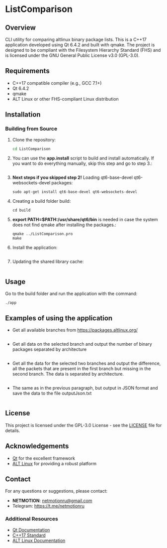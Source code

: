 # ListComparison

## Overview
CLI utility for comparing altlinux binary package lists. This is a C++17 application developed using Qt 6.4.2 and built with qmake. The project is designed to be compliant with the Filesystem Hierarchy Standard (FHS) and is licensed under the GNU General Public License v3.0 (GPL-3.0).

## Requirements
- C++17 compatible compiler (e.g., GCC 7.1+)
- Qt 6.4.2
- qmake
- ALT Linux or other FHS-compliant Linux distribution

## Installation

### Building from Source
1. Clone the repository:
   ```bash git clone https://github.com/netmotionru/ListComparison.git
   cd ListComparison
   ```

2. You can use the **app.install** script to build and install automatically. If you want to do everything manually, skip this step and go to step 3.:
   ```bash app.install
   ```


3. **Next steps if you skipped step 2!** Loading qt6-base-devel qt6-websockets-devel packages:
   ```sudo apt-get update
   sudo apt-get install qt6-base-devel qt6-websockets-devel
   ```

4. Creating a build folder build:
   ```mkdir build
   cd build
   ```

5. **export PATH=$PATH:/usr/share/qt6/bin** is needed in case the system does not find qmake after installing the packages.:
   ```export PATH=$PATH:/usr/share/qt6/bin
   qmake ../ListComparison.pro
   make
   ```

6. Install the application:
   ```make install
   ```

6. Updating the shared library cache:
   ```sudo ldconfig
   ```

## Usage
Go to the build folder and run the application with the command:
   ```cd build/app
   ./app
   ```

## Examples of using the application
- Get all available branches from https://packages.altlinux.org/
   ```./app -s
   ```

- Get all data on the selected branch and output the number of binary packages separated by architecture
   ```./app -g p10
   ```

- Get all the data for the selected two branches and output the difference, all the packets that are present in the first branch but missing in the second branch. The data is separated by architecture.
   ```./app -d p10 -d sisyphus
   ```

- The same as in the previous paragraph, but output in JSON format and save the data to the file outputJson.txt
   ```./app -j -d p10 -d sisyphus
   ```


## License
This project is licensed under the GPL-3.0 License - see the [LICENSE](LICENSE) file for details.

## Acknowledgements
- [Qt](https://www.qt.io) for the excellent framework
- [ALT Linux](https://www.altlinux.org) for providing a robust platform

## Contact
For any questions or suggestions, please contact:
- **NETMOTION**: netmotionru@gmail.com
- Telegram: https://t.me/netmotionru

### Additional Resources
- [Qt Documentation](https://doc.qt.io)
- [C++17 Standard](https://en.cppreference.com/w/cpp/17)
- [ALT Linux Documentation](https://www.altlinux.org/Documentation)
